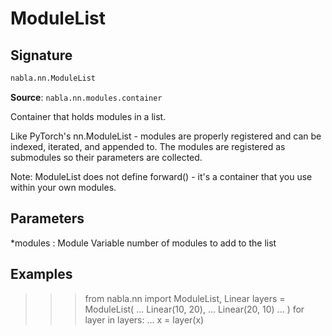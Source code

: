 # ModuleList

## Signature

```python
nabla.nn.ModuleList
```

**Source**: `nabla.nn.modules.container`

Container that holds modules in a list.

Like PyTorch's nn.ModuleList - modules are properly registered and can
be indexed, iterated, and appended to. The modules are registered as
submodules so their parameters are collected.

Note: ModuleList does not define forward() - it's a container that you
use within your own modules.

Parameters
----------
*modules : Module
    Variable number of modules to add to the list
    
Examples
--------
>>> from nabla.nn import ModuleList, Linear
>>> layers = ModuleList(
...     Linear(10, 20),
...     Linear(20, 10)
... )
>>> for layer in layers:
...     x = layer(x)

